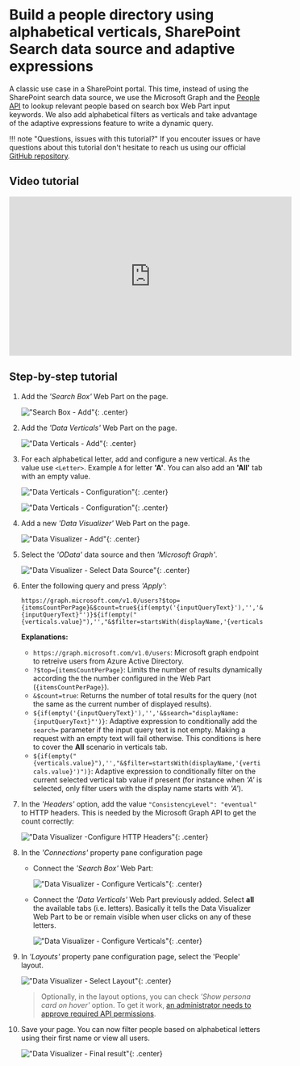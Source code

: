 # Build a people directory using alphabetical verticals, SharePoint Search data source and adaptive expressions

A classic use case in a SharePoint portal. This time, instead of using the SharePoint search data source, we use the Microsoft Graph and the [People API](https://docs.microsoft.com/en-us/graph/people-example#search-people) to lookup relevant people based on search box Web Part input keywords. We also add alphabetical filters as verticals and take advantage of the adaptive expressions feature to write a dynamic query.  

!!! note "Questions, issues with this tutorial?"
    If you encouter issues or have questions about this tutorial don't hesitate to reach us using our official [GitHub repository](https://github.com/aequos-solutions/modern-data-visualizer/issues/new/choose).

## Video tutorial

<iframe width="560" height="315" src="https://www.youtube.com/embed/mz76r7gcsQU" frameborder="0" allow="accelerometer; autoplay; clipboard-write; encrypted-media; gyroscope; picture-in-picture" allowfullscreen></iframe>

## Step-by-step tutorial

1. Add the _'Search Box'_ Web Part on the page.

    !["Search Box - Add"](../../assets/scenarios/graph-people-directory10.png){: .center} 

1. Add the _'Data Verticals'_ Web Part on the page.

    !["Data Verticals - Add"](../../assets/scenarios/graph-people-directory1.png){: .center} 

1. For each alphabetical letter, add and configure a new vertical. As the value use `<Letter>`. Example `A` for letter **'A'**. You can also add an **'All'** tab with an empty value.

    !["Data Verticals - Configuration"](../../assets/scenarios/graph-people-directory2.png){: .center} 

    !["Data Verticals - Configuration"](../../assets/scenarios/graph-people-directory3.png){: .center} 

1. Add a new _'Data Visualizer'_ Web Part on the page.

    !["Data Visualizer - Add"](../../assets/scenarios/graph-people-directory4.png){: .center} 

1. Select the _'OData'_ data source and then _'Microsoft Graph'_.

    !["Data Visualizer - Select Data Source"](../../assets/scenarios/graph-people-directory5.png){: .center}

1. Enter the following query and press _'Apply'_: 

    ```
    https://graph.microsoft.com/v1.0/users?$top={itemsCountPerPage}&$count=true${if(empty('{inputQueryText}'),'','&$search="displayName:{inputQueryText}"')}${if(empty("{verticals.value}"),'',"&$filter=startsWith(displayName,'{verticals.value}')")}
    ```

    **Explanations:**

    - `https://graph.microsoft.com/v1.0/users`: Microsoft graph endpoint to retreive users from Azure Active Directory.
    - `?$top={itemsCountPerPage}`: Limits the number of results dynamically according the the number configured in the Web Part (`{itemsCountPerPage}`).
    - `&$count=true`: Returns the number of total results for the query (not the same as the current number of displayed results).
    - `${if(empty('{inputQueryText}'),'','&$search="displayName:{inputQueryText}"')}`: Adaptive expression to conditionally add the `search=` parameter if the input query text is not empty. Making a request with an empty text will fail otherwise. This conditions is here to cover the **All** scenario in verticals tab.
    - `${if(empty("{verticals.value}"),'',"&$filter=startsWith(displayName,'{verticals.value}')")}`: Adaptive expression to conditionally filter on the current selected vertical tab value if present (for instance when _'A'_ is selected, only filter users with the display name starts with _'A'_).

1. In the _'Headers'_ option, add the value `"ConsistencyLevel": "eventual"` to HTTP headers. This is needed by the Microsoft Graph API to get the count correctly:

    !["Data Visualizer -Configure HTTP Headers"](../../assets/scenarios/graph-people-directory11.png){: .center}

1. In the _'Connections'_ property pane configuration page

    - Connect the _'Search Box'_ Web Part:

        !["Data Visualizer - Configure Verticals"](../../assets/scenarios/graph-people-directory8.png){: .center}

    - Connect the _'Data Verticals'_ Web Part previously added. Select **all** the available tabs (i.e. letters). Basically it tells the Data Visualizer Web Part to be or remain visible when user clicks on any of these letters.

        !["Data Visualizer - Configure Verticals"](../../assets/scenarios/graph-people-directory6.png){: .center}

1. In _'Layouts'_ property pane configuration page, select the 'People' layout.

    !["Data Visualizer - Select Layout"](../../assets/scenarios/graph-people-directory7.png){: .center}

    > Optionally, in the layout options, you can check _'Show persona card on hover'_ option. To get it work, [an administrator needs to approve required API permissions](../../installation.md).


1. Save your page. You can now filter people based on alphabetical letters using their first name or view all users.

    !["Data Visualizer - Final result"](../../assets/scenarios/graph-people-directory_final.png){: .center}